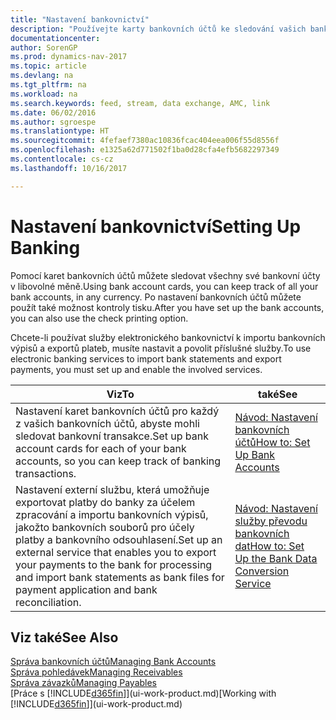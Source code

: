 ```yaml
---
title: "Nastavení bankovnictví"
description: "Používejte karty bankovních účtů ke sledování vašich bankovních účtů a nastavení bankovních prostředků pro výměnu dat."
documentationcenter: 
author: SorenGP
ms.prod: dynamics-nav-2017
ms.topic: article
ms.devlang: na
ms.tgt_pltfrm: na
ms.workload: na
ms.search.keywords: feed, stream, data exchange, AMC, link
ms.date: 06/02/2016
ms.author: sgroespe
ms.translationtype: HT
ms.sourcegitcommit: 4fefaef7380ac10836fcac404eea006f55d8556f
ms.openlocfilehash: e1325a62d771502f1ba0d28cfa4efb5682297349
ms.contentlocale: cs-cz
ms.lasthandoff: 10/16/2017

---
```

# <a name="setting-up-banking"></a><span data-ttu-id="6f3b7-103">Nastavení bankovnictví</span><span class="sxs-lookup"><span data-stu-id="6f3b7-103">Setting Up Banking</span></span>
<span data-ttu-id="6f3b7-104">Pomocí karet bankovních účtů můžete sledovat všechny své bankovní účty v libovolné měně.</span><span class="sxs-lookup"><span data-stu-id="6f3b7-104">Using bank account cards, you can keep track of all your bank accounts, in any currency.</span></span> <span data-ttu-id="6f3b7-105">Po nastavení bankovních účtů můžete použít také možnost kontroly tisku.</span><span class="sxs-lookup"><span data-stu-id="6f3b7-105">After you have set up the bank accounts, you can also use the check printing option.</span></span>

<span data-ttu-id="6f3b7-106">Chcete-li používat služby elektronického bankovnictví k importu bankovních výpisů a exportů plateb, musíte nastavit a povolit příslušné služby.</span><span class="sxs-lookup"><span data-stu-id="6f3b7-106">To use electronic banking services to import bank statements and  export payments, you must set up and enable the involved services.</span></span>

| <span data-ttu-id="6f3b7-107">Viz</span><span class="sxs-lookup"><span data-stu-id="6f3b7-107">To</span></span> | <span data-ttu-id="6f3b7-108">také</span><span class="sxs-lookup"><span data-stu-id="6f3b7-108">See</span></span> |
| --- | --- |
| <span data-ttu-id="6f3b7-109">Nastavení karet bankovních účtů pro každý z vašich bankovních účtů, abyste mohli sledovat bankovní transakce.</span><span class="sxs-lookup"><span data-stu-id="6f3b7-109">Set up bank account cards for each of your bank accounts, so you can keep track of banking transactions.</span></span> |[<span data-ttu-id="6f3b7-110">Návod: Nastavení bankovních účtů</span><span class="sxs-lookup"><span data-stu-id="6f3b7-110">How to: Set Up Bank Accounts</span></span>](bank-how-setup-bank-accounts.md) |
| <span data-ttu-id="6f3b7-111">Nastavení externí službu, která umožňuje exportovat platby do banky za účelem zpracování a importu bankovních výpisů, jakožto bankovních souborů pro účely platby a bankovního odsouhlasení.</span><span class="sxs-lookup"><span data-stu-id="6f3b7-111">Set up an external service that enables you to export your payments to the bank for processing  and import bank statements as bank files for payment application and bank reconciliation.</span></span> |[<span data-ttu-id="6f3b7-112">Návod: Nastavení služby převodu bankovních dat</span><span class="sxs-lookup"><span data-stu-id="6f3b7-112">How to: Set Up the Bank Data Conversion Service</span></span>](bank-how-setup-bank-data-conversion-service.md) |

## <a name="see-also"></a><span data-ttu-id="6f3b7-113">Viz také</span><span class="sxs-lookup"><span data-stu-id="6f3b7-113">See Also</span></span>
[<span data-ttu-id="6f3b7-114">Správa bankovních účtů</span><span class="sxs-lookup"><span data-stu-id="6f3b7-114">Managing Bank Accounts</span></span>](bank-manage-bank-accounts.md)  
[<span data-ttu-id="6f3b7-115">Správa pohledávek</span><span class="sxs-lookup"><span data-stu-id="6f3b7-115">Managing Receivables</span></span>](receivables-manage-receivables.md)  
[<span data-ttu-id="6f3b7-116">Správa závazků</span><span class="sxs-lookup"><span data-stu-id="6f3b7-116">Managing Payables</span></span>](payables-manage-payables.md)  
<span data-ttu-id="6f3b7-117">[Práce s [!INCLUDE[d365fin](includes/d365fin_md.md)]](ui-work-product.md)</span><span class="sxs-lookup"><span data-stu-id="6f3b7-117">[Working with [!INCLUDE[d365fin](includes/d365fin_md.md)]](ui-work-product.md)</span></span>

